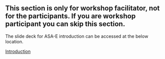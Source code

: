 ## This section is only for workshop facilitator, not for the participants. If you are workshop participant you can skip this section.

The slide deck for ASA-E introduction can be accessed at the below location.

[Introduction]()